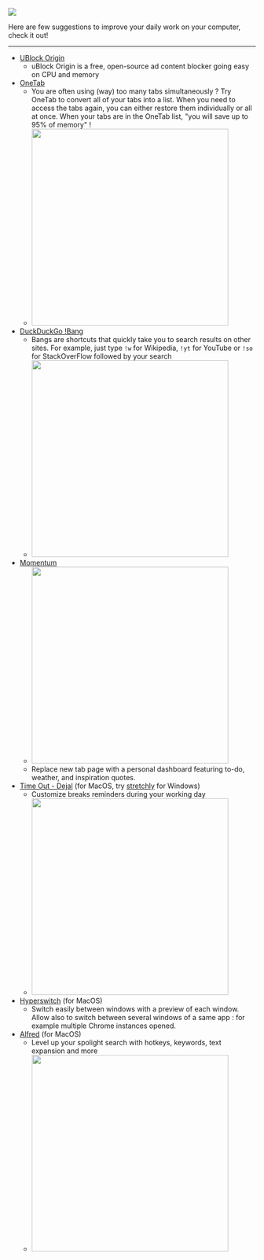 ![](https://lh3.googleusercontent.com/mjvjQk7HC8g9UiYSrzzs11U4-Wg18o196ZK6ZhNqMdLUmO-wI_rxj27nDz7NUUUy7Dc5A41n1b-tTjiDRNM4Es3LMA=w640-h400-e365-rj-sc0x00ffffff)

Here are few suggestions to improve your daily work on your computer, check it out!

---

- [UBlock Origin](https://ublockorigin.com/)
  - uBlock Origin is a free, open-source ad content blocker going easy on CPU and memory
- [OneTab](https://www.one-tab.com/)
  - You are often using (way) too many tabs simultaneously ? Try OneTab to convert all of your tabs into a list. When you need to access the tabs again, you can either restore them individually or all at once. When your tabs are in the OneTab list, "you will save up to 95% of memory" !
  - <img src="https://lh3.googleusercontent.com/1cEqzTCojNE76jQoQKdeEStVydtW3o8XaQk0ZUL6croh371G802cvZEOnNjkWDCI4Nox9J_N9sguCfQ2vq6VHbRz_MU=w640-h400-e365-rj-sc0x00ffffff" alt="" width="400"/>
- [DuckDuckGo !Bang](https://duckduckgo.com/bang)
  - Bangs are shortcuts that quickly take you to search results on other sites. For example, just type `!w` for Wikipedia, `!yt` for YouTube or `!so` for StackOverFlow followed by your search
  - <img src="https://external-content.duckduckgo.com/iu/?u=http%3A%2F%2Fthenextweb.com%2Fwp-content%2Fblogs.dir%2F1%2Ffiles%2F2015%2F07%2FScreen-Shot-2015-07-01-at-5.05.30-PM.png&f=1&nofb=1" alt="" width="400"/>
- [Momentum](https://momentumdash.com/)
  - <img src="https://lh3.googleusercontent.com/mjvjQk7HC8g9UiYSrzzs11U4-Wg18o196ZK6ZhNqMdLUmO-wI_rxj27nDz7NUUUy7Dc5A41n1b-tTjiDRNM4Es3LMA=w640-h400-e365-rj-sc0x00ffffff" alt="" width="400"/>
  - Replace new tab page with a personal dashboard featuring to-do, weather, and inspiration quotes.
- [Time Out - Dejal](https://www.dejal.com/timeout/) (for MacOS, try [stretchly](https://hovancik.net/stretchly/) for Windows)
  - Customize breaks reminders during your working day
  - <img src="https://www.dejal.com/timeout/images/other/schedule.png" alt="" width="400"/>
- [Hyperswitch](https://bahoom.com/hyperswitch) (for MacOS)
  - Switch easily between windows with a preview of each window. Allow also to switch between several windows of a same app : for example multiple Chrome instances opened. 
- [Alfred](https://www.alfredapp.com/) (for MacOS)
  - Level up your spolight search with hotkeys, keywords, text expansion and more
  - <img src="https://external-content.duckduckgo.com/iu/?u=http%3A%2F%2Fmedia.idownloadblog.com%2Fwp-content%2Fuploads%2F2016%2F05%2FAlfred-3-for-OS-X-theming-Mac-screenshot-001.jpg&f=1&nofb=1" alt="" width="400"/>


<!-- 
TODO: labels : productivity, focus, motivation
TODO: https://www.youtube.com/watch?v=tMNOpaQrfAE 
  - ![]()
  - <img src="" alt="" width="500"/>

What’s a better way to start this year than to improve your ? 
-->